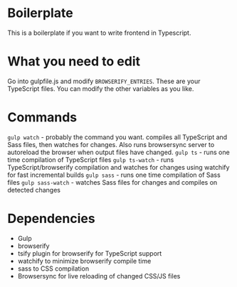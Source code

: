 Boilerplate
=========

This is a boilerplate if you want to write frontend in Typescript.

What you need to edit
=========
Go into gulpfile.js and modify `BROWSERIFY_ENTRIES`. These are your TypeScript files. You can modify the other variables as you like.

Commands
=========
`gulp watch` - probably the command you want. compiles all TypeScript and Sass files, then watches for changes. Also runs browsersync server to autoreload the browser when output files have changed.
`gulp ts` - runs one time compilation of TypeScript files
`gulp ts-watch` - runs TypeScript/browserify compilation and watches for changes using watchify for fast incremental builds
`gulp sass` - runs one time compilation of Sass files
`gulp sass-watch` - watches Sass files for changes and compiles on detected changes

Dependencies
=========
- Gulp
- browserify
- tsify plugin for browserify for TypeScript support
- watchify to minimize browserify compile time
- sass to CSS compilation
- Browsersync for live reloading of changed CSS/JS files

